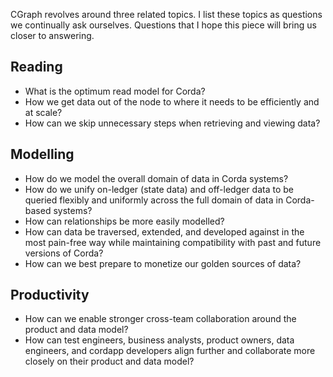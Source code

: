 CGraph revolves around three related topics. I list these topics as questions we continually ask ourselves. 
Questions that I hope this piece will bring us closer to answering.

## Reading
 - What is the optimum read model for Corda? 
 - How we get data out of the node to where it needs to be efficiently and at scale? 
 - How can we skip unnecessary steps when retrieving and viewing data?

## Modelling
 - How do we model the overall domain of data in Corda systems? 
 - How do we unify on-ledger (state data) and off-ledger data to be queried flexibly and uniformly across the full domain of data in Corda-based systems? 
 - How can relationships be more easily modelled? 
 - How can data be traversed, extended, and developed against in the most pain-free way while maintaining compatibility with past and future versions of Corda? 
 - How can we best prepare to monetize our golden sources of data?

## Productivity
 - How can we enable stronger cross-team collaboration around the product and data model? 
 - How can test engineers, business analysts, product owners, data engineers, and cordapp developers align further and collaborate more closely on their product and data model?
 